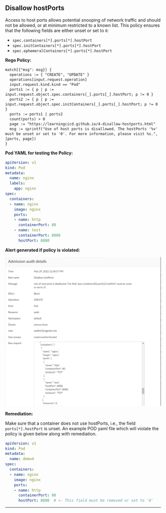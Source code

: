 ## Disallow hostPorts

Access to host ports allows potential snooping of network traffic and should not be allowed, or at minimum restricted to a known list. This policy ensures that the following fields are either unset or set to `0`:
- `spec.containers[*].ports[*].hostPort`
- `spec.initContainers[*].ports[*].hostPort`
- `spec.ephemeralContainers[*].ports[*].hostPort`

**Rego Policy:**

```rego
match[{"msg": msg}] {
  operations := { "CREATE", "UPDATE" }
  operations[input.request.operation]
  input.request.kind.kind == "Pod"
  ports1 := { p | p := input.request.object.spec.containers[_].ports[_].hostPort; p != 0 }
  ports2 := { p | p := input.request.object.spec.initContainers[_].ports[_].hostPort; p != 0 }
  ports := ports1 | ports2
  count(ports) > 0
  page := "https://learningcicd.github.io/4-disallow-hostports.html"
  msg := sprintf("Use of host ports is disallowed. The hostPorts '%v' must be unset or set to '0'. For more information, please visit %s.", [ports, page])
}
```

**Pod YAML for testing the Policy:**

```yaml
apiVersion: v1
kind: Pod
metadata:
  name: nginx
  labels:
    app: nginx
spec:
  containers:
  - name: nginx
    image: nginx
    ports:
    - name: http
      containerPort: 80
    - name: test
      containerPort: 8080 
      hostPort: 8080
```

**Alert generated if policy is violated:**

![4](./images/4.png)

**Remediation:**

Make sure that a container does not use hostPorts, i.e., the field `ports[*].hostPort` is unset. An example POD yaml file which will violate the policy is given below along with remediation.

```yaml
apiVersion: v1
kind: Pod
metadata:
  name: demo4
spec:
  containers:
  - name: nginx
    image: nginx
    ports:
    - name: http
      containerPort: 80
      hostPort: 8080  # <- This field must be removed or set to '0'
```

---
